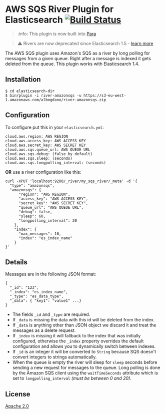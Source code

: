 # AWS SQS River Plugin for Elasticsearch [![Build Status](https://travis-ci.org/albogdano/elasticsearch-river-amazonsqs.svg?branch=master)](https://travis-ci.org/albogdano/elasticsearch-river-amazonsqs)

> :info: This plugin is now built into [Para](https://github.com/Erudika/para)

> :warning: Rivers are now deprecated since Elasticsearch 1.5 - [learn more](https://www.elastic.co/blog/deprecating_rivers)

The AWS SQS plugin uses Amazon's SQS as a river by long polling for messages from a given queue.
Right after a message is indexed it gets deleted from the queue. This plugin works with Elasticsearch 1.4.

## Installation

````
$ cd elasticsearch-dir
$ bin/plugin -i river-amazonsqs -u https://s3-eu-west-1.amazonaws.com/albogdano/river-amazonsqs.zip
````
## Configuration

To configure put this in your `elasticsearch.yml`:

    cloud.aws.region: AWS REGION
    cloud.aws.access_key: AWS ACCESS KEY
    cloud.aws.secret_key: AWS SECRET KEY
    cloud.aws.sqs.queue_url: AWS QUEUE URL
    cloud.aws.sqs.debug: (false by default)
    cloud.aws.sqs.sleep: (seconds)
    cloud.aws.sqs.longpolling_interval: (seconds)

**OR** use a river configuration like this:

    curl -XPUT 'localhost:9200/_river/my_sqs_river/_meta' -d '{
      "type": "amazonsqs",
      "amazonsqs": {
          "region": "AWS REGION",
          "access_key": "AWS ACCESS KEY",
          "secret_key": "AWS SECRET KEY",
          "queue_url": "AWS QUEUE URL",
          "debug": false,
          "sleep": 60,
          "longpolling_interval": 20
        },
        "index": {
          "max_messages": 10,
          "index": "es_index_name"
        }
    }'

## Details

Messages are in the following JSON format:

    {
      "_id": "123",
      "_index": "es_index_name",
      "_type": "es_data_type",
      "_data": { "key1": "value1" ...}
    }

- The fields `_id` and `_type` are required.
- If `_data` is missing the data with this id will be deleted from the index.
- If `_data` is anything other than JSON object we discard it and treat the messages as a delete request.
- If `_index` is missing it will fallback to the index that was initially configured,
otherwise the `_index` property overrides the default configuration and allows you to dynamically switch between indexes.
- If `_id` is an integer it will be converted to `String` because SQS doesn't convert integers to strings automatically.
- When the queue is empty the river will sleep for `sleep` seconds before sending a new request for messages to the queue.
Long polling is done by the Amazon SQS client using the `waitTimeSeconds` attribute which is set to `longpolling_interval` _(must be between 0 and 20)_.

## License
[Apache 2.0](LICENSE)
